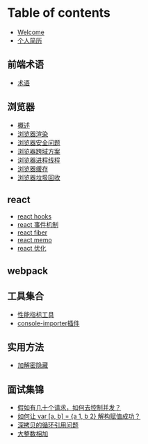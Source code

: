 <!--
 * @Author: jiangmengxia jiangmengxia@nnuo.com
 * @Date: 2024-08-15 15:05:25
 * @LastEditors: jiangmengxia jiangmengxia@qq.com
 * @LastEditTime: 2024-08-25 19:00:32
 * @FilePath: /jiangmengxia.github.io/SUMMARY.md
 * @Description: Description
-->
# Table of contents

* [Welcome](README.md)
* [个人简历](jianli.md)

## 前端术语

* [术语](terms/terms.md)

## 浏览器

* [概述](browser-problems/overview.md)
* [浏览器渲染](browser-problems/render.md)
* [浏览器安全问题](browser-problems/security.md)
* [浏览器跨域方案](browser-problems/cross-domain.md)
* [浏览器进程线程](browser-problems/process-thread.md)
* [浏览器缓存](browser-problems/cache.md)
* [浏览器垃圾回收](browser-problems/garbage-collect.md)

## react

* [react hooks](react/hooks.md)
* [react 事件机制](react/react-event.md)
* [react fiber](react/react-fiber.md)
* [react memo](react/memo.md)
* [react 优化](react/react-optimize.md)

## webpack

## 工具集合

* [性能指标工具](tools/performance-index.md)
* [console-importer插件](tools/console-importer.md)

## 实用方法

* [加解密隐藏](utilities/encode-decode.md)

## 面试集锦
* [假如有几十个请求，如何去控制并发？](iterview-highlights/interface-concurrency.md)
* [如何让 var [a, b] = {a 1, b 2} 解构赋值成功？](iterview-highlights/deconstruction-object-to-array.md)
* [深拷贝的循环引用问题](interview-highlights/deep-copy.md)
* [大整数相加](interview-highlights/big-number-add.md)
